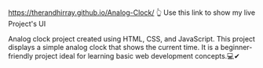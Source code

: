  https://therandhirray.github.io/Analog-Clock/
👆 Use this link to show my live Project's UI

Analog clock project created using HTML, CSS, and JavaScript. This project displays a simple analog clock that shows the current time. It is a beginner-friendly project ideal for learning basic web development concepts.💻✔
